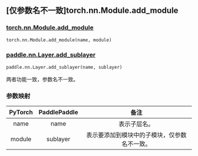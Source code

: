## [仅参数名不一致]torch.nn.Module.add_module

### [torch.nn.Module.add_module](https://pytorch.org/docs/stable/generated/torch.nn.Module.html?highlight=torch+nn+module+add_module#torch.nn.Module.add_module)

```python
torch.nn.Module.add_module(name, module)
```

### [paddle.nn.Layer.add_sublayer](https://www.paddlepaddle.org.cn/documentation/docs/zh/api/paddle/nn/Layer_cn.html#add-sublayer-name-sublayer)

```python
paddle.nn.Layer.add_sublayer(name, sublayer)
```

两者功能一致，参数名不一致。

### 参数映射

| PyTorch | PaddlePaddle |                     备注                     |
| :-----: | :----------: | :------------------------------------------: |
|  name   |     name     |                 表示子层名。                 |
| module  |   sublayer   | 表示要添加到模块中的子模块，仅参数名不一致。 |
